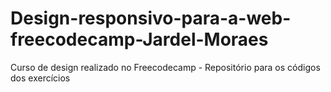 # Design-responsivo-para-a-web-freecodecamp-Jardel-Moraes
 Curso de design realizado no Freecodecamp - Repositório para os códigos dos exercícios
